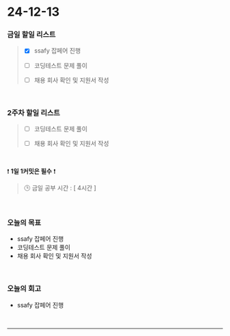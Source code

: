 # 24-12-13

### 금일 할일 리스트

> - [x] ssafy 잡페어 진행
>
> - [ ] 코딩테스트 문제 풀이
>
> - [ ] 채용 회사 확인 및 지원서 작성

<br/>

### 2주차 할일 리스트

> - [ ] 코딩테스트 문제 풀이
>
> - [ ] 채용 회사 확인 및 지원서 작성

<br/>

❗ **1일 1커밋은 필수** ❗

> 🕒 금일 공부 시간 : [ 4시간 ]

<br/>

### 오늘의 목표
- ssafy 잡페어 진행
- 코딩테스트 문제 풀이
- 채용 회사 확인 및 지원서 작성

<br>

### 오늘의 회고
- ssafy 잡페어 진행

<br/>

---
